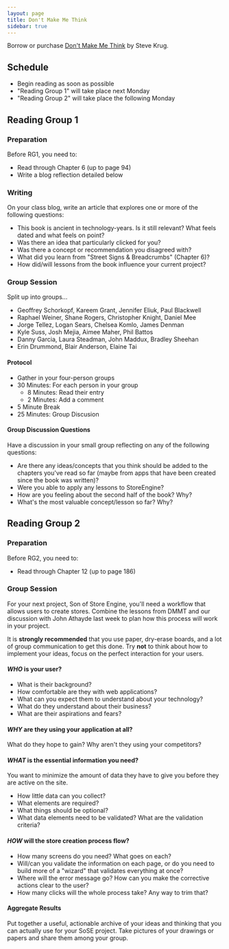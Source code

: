 ```yaml
---
layout: page
title: Don't Make Me Think
sidebar: true
---
```


Borrow or purchase [Don't Make Me Think](http://rcm.amazon.com/e/cm?lt1=_blank&bc1=000000&IS2=1&bg1=FFFFFF&fc1=000000&lc1=0000FF&t=jumplab-20&o=1&p=8&l=as4&m=amazon&f=ifr&ref=ss_til&asins=0321344758) by Steve Krug.

## Schedule

* Begin reading as soon as possible
* "Reading Group 1" will take place next Monday
* "Reading Group 2" will take place the following Monday

## Reading Group 1

### Preparation

Before RG1, you need to:

* Read through Chapter 6 (up to page 94)
* Write a blog reflection detailed below

### Writing

On your class blog, write an article that explores one or more of the following questions:

* This book is ancient in technology-years. Is it still relevant? What feels dated and what feels on point?
* Was there an idea that particularly clicked for you?
* Was there a concept or recommendation you disagreed with?
* What did you learn from "Street Signs & Breadcrumbs" (Chapter 6)?
* How did/will lessons from the book influence your current project?

### Group Session

Split up into groups...

* Geoffrey Schorkopf, Kareem Grant, Jennifer Eliuk, Paul Blackwell
* Raphael Weiner, Shane Rogers, Christopher Knight, Daniel Mee
* Jorge Tellez, Logan Sears, Chelsea Komlo, James Denman
* Kyle Suss, Josh Mejia, Aimee Maher, Phil Battos
* Danny Garcia, Laura Steadman, John Maddux, Bradley Sheehan
* Erin Drummond, Blair Anderson, Elaine Tai

#### Protocol

* Gather in your four-person groups
* 30 Minutes: For each person in your group
  * 8 Minutes: Read their entry
  * 2 Minutes: Add a comment
* 5 Minute Break
* 25 Minutes: Group Discusion

#### Group Discussion Questions

Have a discussion in your small group reflecting on any of the following questions:

* Are there any ideas/concepts that you think should be added to the chapters you've read so far (maybe from apps that have been created since the book was written)?
* Were you able to apply any lessons to StoreEngine?
* How are you feeling about the second half of the book? Why?
* What's the most valuable concept/lesson so far? Why?

## Reading Group 2

### Preparation

Before RG2, you need to:

* Read through Chapter 12 (up to page 186)

### Group Session

For your next project, Son of Store Engine, you'll need a workflow that allows users to create stores. Combine the lessons from DMMT and our discussion with John Athayde last week to plan how this process will work in your project.

It is **strongly recommended** that you use paper, dry-erase boards, and a lot of group communication to get this done. Try **not** to think about how to implement your ideas, focus on the perfect interaction for your users.

#### _WHO_ is your user?

* What is their background?
* How comfortable are they with web applications?
* What can you expect them to understand about your technology?
* What do they understand about their business?
* What are their aspirations and fears?

#### _WHY_ are they using your application at all?

What do they hope to gain? Why aren't they using your competitors?

#### _WHAT_ is the essential information you need?

You want to minimize the amount of data they have to give you before they are active on the site. 

* How little data can you collect? 
* What elements are required? 
* What things should be optional? 
* What data elements need to be validated? What are the validation criteria?

#### _HOW_ will the store creation process flow?

* How many screens do you need? What goes on each? 
* Will/can you validate the information on each page, or do you need to build more of a "wizard" that validates everything at once?
* Where will the error message go? How can you make the corrective actions clear to the user?
* How many clicks will the whole process take? Any way to trim that?

#### Aggregate Results

Put together a useful, actionable archive of your ideas and thinking that you can actually use for your SoSE project. Take pictures of your drawings or papers and share them among your group.

